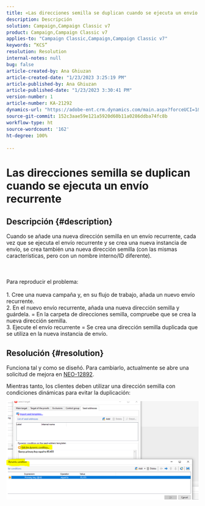 ```yaml
---
title: «Las direcciones semilla se duplican cuando se ejecuta un envío recurrente»
description: Descripción
solution: Campaign,Campaign Classic v7
product: Campaign,Campaign Classic v7
applies-to: "Campaign Classic,Campaign,Campaign Classic v7"
keywords: “KCS”
resolution: Resolution
internal-notes: null
bug: false
article-created-by: Ana Ghiuzan
article-created-date: "1/23/2023 3:25:19 PM"
article-published-by: Ana Ghiuzan
article-published-date: "1/23/2023 3:30:41 PM"
version-number: 1
article-number: KA-21292
dynamics-url: "https://adobe-ent.crm.dynamics.com/main.aspx?forceUCI=1&pagetype=entityrecord&etn=knowledgearticle&id=04e5c81f-329b-ed11-aad1-6045bd006ce9"
source-git-commit: 152c3aae59e121a5920d60b11a0286ddba74fc8b
workflow-type: ht
source-wordcount: '162'
ht-degree: 100%

---
```


# Las direcciones semilla se duplican cuando se ejecuta un envío recurrente

## Descripción {#description}

Cuando se añade una nueva dirección semilla en un envío recurrente, cada vez que se ejecuta el envío recurrente y se crea una nueva instancia de envío, se crea también una nueva dirección semilla (con las mismas características, pero con un nombre interno/ID diferente). <br><br> <br><br>Para reproducir el problema:<br><br>1. Cree una nueva campaña y, en su flujo de trabajo, añada un nuevo envío recurrente.
<br>2. En el nuevo envío recurrente, añada una nueva dirección semilla y guárdela. = En la carpeta de direcciones semilla, compruebe que se crea la nueva dirección semilla.
<br>3. Ejecute el envío recurrente = Se crea una dirección semilla duplicada que se utiliza en la nueva instancia de envío.

## Resolución {#resolution}


Funciona tal y como se diseñó. Para cambiarlo, actualmente se abre una solicitud de mejora en [NEO-12892](https://jira.corp.adobe.com/browse/NEO-12892).

Mientras tanto, los clientes deben utilizar una dirección semilla con condiciones dinámicas para evitar la duplicación:

![](assets/83cc65a7-329b-ed11-aad1-6045bd006ce9.png)
